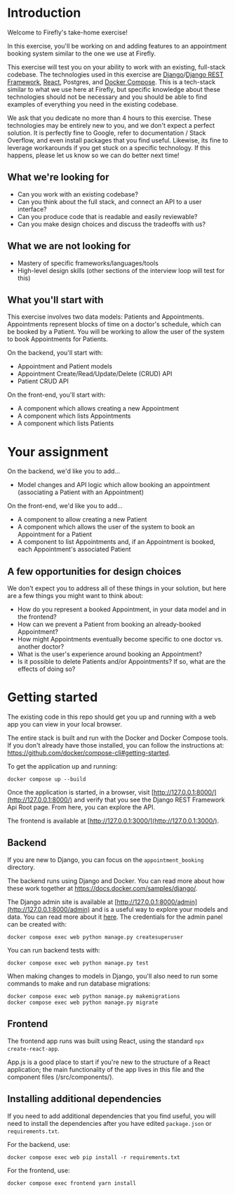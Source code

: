 # Introduction

Welcome to Firefly's take-home exercise!

In this exercise, you'll be working on and adding features to an appointment booking system similar to the one we use at Firefly.

This exercise will test you on your ability to work with an existing, full-stack codebase. The technologies used in this exercise are [Django](https://www.djangoproject.com/)/[Django REST Framework](https://www.django-rest-framework.org/), [React](https://reactjs.org/), Postgres, and [Docker Compose](https://docs.docker.com/compose/). This is a tech-stack similar to what we use here at Firefly, but specific knowledge about these technologies should not be necessary and you should be able to find examples of everything you need in the existing codebase.

We ask that you dedicate no more than 4 hours to this exercise. These technologies may be entirely new to you, and we don't expect a perfect solution. It is perfectly fine to Google, refer to documentation / Stack Overflow, and even install packages that you find useful. Likewise, its fine to leverage workarounds if you get stuck on a specific technology. If this happens, please let us know so we can do better next time!

## What we're looking for

- Can you work with an existing codebase?
- Can you think about the full stack, and connect an API to a user interface?
- Can you produce code that is readable and easily reviewable?
- Can you make design choices and discuss the tradeoffs with us?

## What we are not looking for

- Mastery of specific frameworks/languages/tools
- High-level design skills (other sections of the interview loop will test for this)

## What you'll start with

This exercise involves two data models: Patients and Appointments. Appointments represent blocks of time on a doctor's schedule, which can be booked by a Patient. You will be working to allow the user of the system to book Appointments for Patients.

On the backend, you'll start with:

- Appointment and Patient models
- Appointment Create/Read/Update/Delete (CRUD) API
- Patient CRUD API

On the front-end, you'll start with:

- A component which allows creating a new Appointment
- A component which lists Appointments
- A component which lists Patients

# Your assignment

On the backend, we'd like you to add...

- Model changes and API logic which allow booking an appointment (associating a Patient with an Appointment)

On the front-end, we'd like you to add...

- A component to allow creating a new Patient
- A component which allows the user of the system to book an Appointment for a Patient
- A component to list Appointments and, if an Appointment is booked, each Appointment's associated Patient

## A few opportunities for design choices

We don't expect you to address all of these things in your solution, but here are a few things you might want to think about:

- How do you represent a booked Appointment, in your data model and in the frontend?
- How can we prevent a Patient from booking an already-booked Appointment?
- How might Appointments eventually become specific to one doctor vs. another doctor?
- What is the user's experience around booking an Appointment?
- Is it possible to delete Patients and/or Appointments? If so, what are the effects of doing so?

# Getting started

The existing code in this repo should get you up and running with a web app you can view in your local browser.

The entire stack is built and run with the Docker and Docker Compose tools. If you don't already have those installed, you can follow the instructions at: https://github.com/docker/compose-cli#getting-started.

To get the application up and running:

```shell
docker compose up --build
```

Once the application is started, in a browser, visit [http://127.0.0.1:8000/](http://127.0.0.1:8000/) and verify that you see the Django REST Framework Api Root page. From here, you can explore the API.

The frontend is available at [http://127.0.0.1:3000/](http://127.0.0.1:3000/).

## Backend

If you are new to Django, you can focus on the `appointment_booking` directory.

The backend runs using Django and Docker. You can read more about how these work together at https://docs.docker.com/samples/django/.

The Django admin site is available at [http://127.0.0.1:8000/admin](http://127.0.0.1:8000/admin) and is a useful way to explore your models and data. You can read more about it [here](https://docs.djangoproject.com/en/3.2/ref/contrib/admin/). The credentials for the admin panel can be created with:

```shell
docker compose exec web python manage.py createsuperuser
```

You can run backend tests with:

```shell
docker compose exec web python manage.py test
```

When making changes to models in Django, you'll also need to run some commands to make and run database migrations:

```shell
docker compose exec web python manage.py makemigrations
docker compose exec web python manage.py migrate
```

## Frontend

The frontend app runs was built using React, using the standard `npx create-react-app`.

App.js is a good place to start if you're new to the structure of a React application; the main functionality of the app lives in this file and the component files (/src/components/).

## Installing additional dependencies

If you need to add additional dependencies that you find useful, you will need to install the dependencies after you have edited `package.json` or `requirements.txt`.

For the backend, use:
```shell
docker compose exec web pip install -r requirements.txt
```

For the frontend, use:
```shell
docker compose exec frontend yarn install
```
